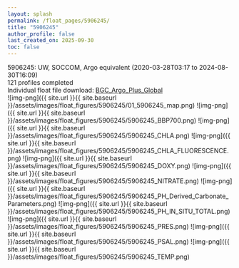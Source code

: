 ```yaml
---
layout: splash
permalink: /float_pages/5906245/
title: "5906245"
author_profile: false
last_created_on: 2025-09-30
toc: false
---
```

 
5906245: UW, SOCCOM, Argo equivalent (2020-03-28T03:17 to 2024-08-30T16:09)\
121 profiles completed\
Individual float file download: [BGC_Argo_Plus_Global](https://ftp.soest.hawaii.edu/bgc_argo_plus/Individual_Floats/outliers_removed/5906245_Sprof_processed.nc)\
![img-png]({{ site.url }}{{ site.baseurl }}/assets/images/float_figures/5906245/01_5906245_map.png)
![img-png]({{ site.url }}{{ site.baseurl }}/assets/images/float_figures/5906245/5906245_BBP700.png)
![img-png]({{ site.url }}{{ site.baseurl }}/assets/images/float_figures/5906245/5906245_CHLA.png)
![img-png]({{ site.url }}{{ site.baseurl }}/assets/images/float_figures/5906245/5906245_CHLA_FLUORESCENCE.png)
![img-png]({{ site.url }}{{ site.baseurl }}/assets/images/float_figures/5906245/5906245_DOXY.png)
![img-png]({{ site.url }}{{ site.baseurl }}/assets/images/float_figures/5906245/5906245_NITRATE.png)
![img-png]({{ site.url }}{{ site.baseurl }}/assets/images/float_figures/5906245/5906245_PH_Derived_Carbonate_Parameters.png)
![img-png]({{ site.url }}{{ site.baseurl }}/assets/images/float_figures/5906245/5906245_PH_IN_SITU_TOTAL.png)
![img-png]({{ site.url }}{{ site.baseurl }}/assets/images/float_figures/5906245/5906245_PRES.png)
![img-png]({{ site.url }}{{ site.baseurl }}/assets/images/float_figures/5906245/5906245_PSAL.png)
![img-png]({{ site.url }}{{ site.baseurl }}/assets/images/float_figures/5906245/5906245_TEMP.png)
